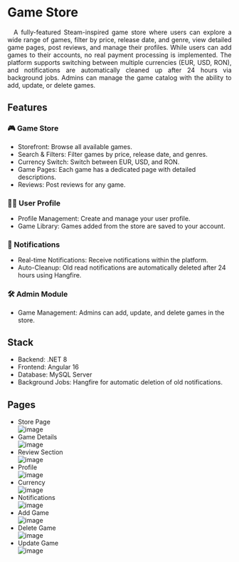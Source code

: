 #  Game Store
<div align="justify">
  <p>
 &emsp;A fully-featured Steam-inspired game store where users can explore a wide range of games, filter by price, release date, and genre, view detailed game pages, post reviews, and manage their profiles. While users can add games to their accounts, no real payment processing is implemented. The platform supports switching between multiple currencies (EUR, USD, RON), and notifications are automatically cleaned up after 24 hours via background jobs.
Admins can manage the game catalog with the ability to add, update, or delete games.
  </p>
</div>

## Features
###  🎮 Game Store
-  Storefront: Browse all available games.
-  Search & Filters: Filter games by price, release date, and genres.
-  Currency Switch: Switch between EUR, USD, and RON.
-  Game Pages: Each game has a dedicated page with detailed descriptions.
-  Reviews: Post reviews for any game.
###  🧑‍💻 User Profile
-  Profile Management: Create and manage your user profile.
-  Game Library: Games added from the store are saved to your account.
###  🔔 Notifications
-  Real-time Notifications: Receive notifications within the platform.
-  Auto-Cleanup: Old read notifications are automatically deleted after 24 hours using Hangfire.
###  🛠 Admin Module
-  Game Management: Admins can add, update, and delete games in the store.

##  Stack
-  Backend: .NET 8
-  Frontend: Angular 16
-  Database: MySQL Server
-  Background Jobs: Hangfire for automatic deletion of old notifications.

## Pages
  -  Store Page <br />
![image](https://github.com/user-attachments/assets/9d7c2d84-67fc-456d-9c61-ee680670f251)
  - Game Details <br />
![image](https://github.com/user-attachments/assets/4249be96-03b8-4597-b821-5d97e788374e)
  - Review Section <br />
![image](https://github.com/user-attachments/assets/74d607cc-2ac8-427e-b625-dbc5349b9761)
  -  Profile <br />
![image](https://github.com/user-attachments/assets/611bfa1d-86c6-4175-837a-bbad6ffedbe9)
  - Currency <br />
![image](https://github.com/user-attachments/assets/1303b745-dd6c-4b0a-98a3-031270c7db4b)
  - Notifications <br />
![image](https://github.com/user-attachments/assets/df39b5a1-8693-4ebb-95be-d82c69d56deb)
  - Add Game <br />
![image](https://github.com/user-attachments/assets/ab230f04-cae5-47e3-bf11-a831eb8aea3e)
  - Delete Game <br />
![image](https://github.com/user-attachments/assets/78027d6c-244e-4e2e-88e7-63d3cb11dc5f)
  - Update Game <br />
![image](https://github.com/user-attachments/assets/6d1335c2-351d-439b-9221-403907df4904)



